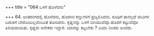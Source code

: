 +++
title = "064 ಒಳಗೆ ಹೊಳೆದನು"

+++
64. ಅಂತರಂಗದಲ್ಲಿ ಹೊಳೆದನು, ಹೊರಗಿನ ಕಣ್ಣುಗಳಿಗೆ ಪ್ರಜ್ವಲಿಸಿದನು. ರೂಢಿಗೆ ತಾನಲ್ಲದೆ ಜೀವಿಗಳ ಬದುಕಿಗೆ ಬೇರೊಂದಿಲ್ಲವೆಂಬಂತೆ ತೋರಿದನು. ಕೃಷ್ಣನನ್ನು ಒಳಗೆ ಬಿಗಿಯುವೆವೊ ಹೊರಗೆ ಕಟ್ಟುವೆವೋ ತಿಳಿಯದಾಯಿತು. ಕೃಷ್ಣರು ಅನೇಕರು ಇದ್ದಾರೆ. ಯಾರನ್ನು ಕಟ್ಟಬೇಕು ? ಎಂದು ನೀಚರು ಅಂದರು.
